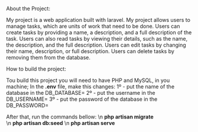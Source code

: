 About the Project: 

My project is a web application built with laravel. My project allows users to manage tasks, which are units of work that need to be done. Users can create tasks by providing a name, a description, and a full description of the task. Users can also read tasks by viewing their details, such as the name, the description, and the full description. Users can edit tasks by changing their name, description, or full description. Users can delete tasks by removing them from the database.

How to build the project:

Tou build this project you will need to have PHP and MySQL, in you machine;
In the **.env** file, make this changes:
1º - put the name of the database in the DB_DATABASE=
2º - put the username in the DB_USERNAME=
3º - put the password of the database in the DB_PASSWORD=

After that, run the commands bellow: 
\n **php artisan migrate**  
\n **php artisan db:seed** 
\n **php artisan serve**
